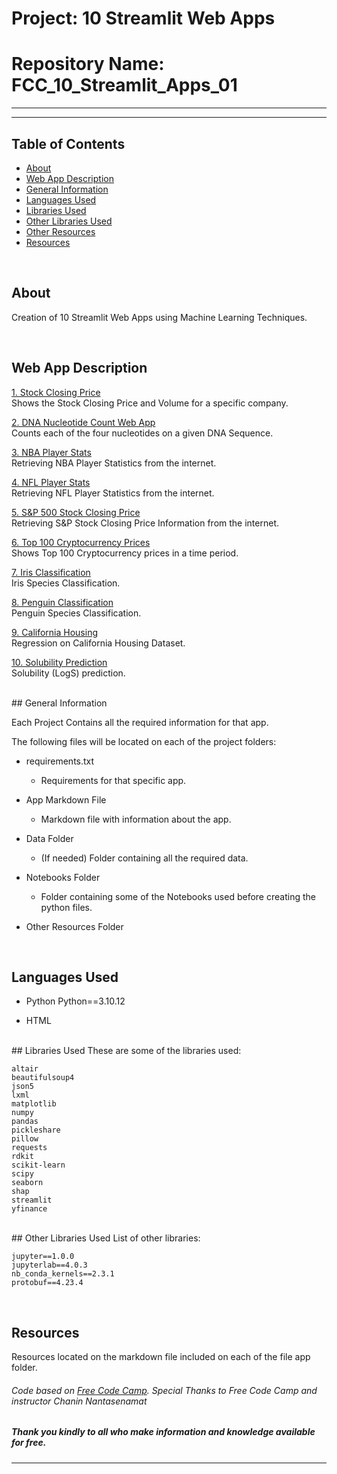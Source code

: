 # Project: 10 Streamlit Web Apps

# Repository Name: FCC_10_Streamlit_Apps_01



<hr>

***


## Table of Contents

* [About](#about)
* [Web App Description](#webb-app-description)
* [General Information](#general-information)
* [Languages Used](#languages-used)
* [Libraries Used](#libraries-used)
* [Other Libraries Used](#other-libraries-used)
* [Other Resources](#other-resources)
* [Resources](#resources)


<br>

## About

Creation of 10 Streamlit Web Apps using Machine Learning Techniques.

<br>

## Web App Description


[1. Stock Closing Price](https://fcc-10strmltapps-app003-001.streamlit.app/) <br>
Shows the Stock Closing Price and Volume for a specific company.


[2. DNA Nucleotide Count Web App](https://fcc-10strmltapps-app003-001.streamlit.app/) <br>
Counts each of the four nucleotides on a given DNA Sequence.


[3.  NBA Player Stats](https://fcc-10strmltapps-app003-001.streamlit.app/) <br>
Retrieving NBA Player Statistics from the internet.


[4. NFL Player Stats](https://fcc-10strmltapps-app004-001.streamlit.app/) <br>
Retrieving NFL Player Statistics from the internet.


[5. S&P 500 Stock Closing Price](https://fcc-10strmltapps-app005-001.streamlit.app/) <br>
Retrieving S&P Stock Closing Price Information from the internet.


[6. Top 100 Cryptocurrency Prices](https://fcc-10strmltapps-app006-001.streamlit.app/) <br>
Shows Top 100 Cryptocurrency prices in a time period.


[7. Iris Classification](https://fcc-10strmltapps-app007-001.streamlit.app/) <br>
Iris Species Classification.


[8. Penguin Classification](https://fcc-10strmltapps-app008-001.streamlit.app/) <br>
Penguin Species Classification.


[9. California Housing](https://fcc-10strmltapps-app009-001.streamlit.app/) <br>
Regression on California Housing Dataset.


[10. Solubility Prediction](https://fcc-10strmltapps-app010-001.streamlit.app/) <br>
Solubility (LogS) prediction.


<br>
## General Information

Each Project Contains all the required information for that app.

The following files will be located on each of the project folders:

- requirements.txt
    - Requirements for that specific app.

- App Markdown File
    - Markdown file with information about the app.

- Data Folder
    - (If needed) Folder containing all the required data.

- Notebooks Folder
    - Folder containing some of the Notebooks used before creating the python files.

- Other Resources Folder

<br>

## Languages Used
* Python
    Python==3.10.12

* HTML

<br>
## Libraries Used
These are some of the libraries used:

    altair
    beautifulsoup4
    json5
    lxml
    matplotlib
    numpy
    pandas
    pickleshare
    pillow
    requests
    rdkit
    scikit-learn
    scipy
    seaborn
    shap
    streamlit
    yfinance

<br>
## Other Libraries Used
List of other libraries:

    jupyter==1.0.0
    jupyterlab==4.0.3
    nb_conda_kernels==2.3.1
    protobuf==4.23.4

<br>

## Resources
Resources located on the markdown file included on each of the file app folder.

###### *Code based on [Free Code Camp](https://www.freecodecamp.org/). Special Thanks to Free Code Camp and instructor Chanin Nantasenamat*

##### Thank you kindly to all who make information and knowledge available for free.

----
